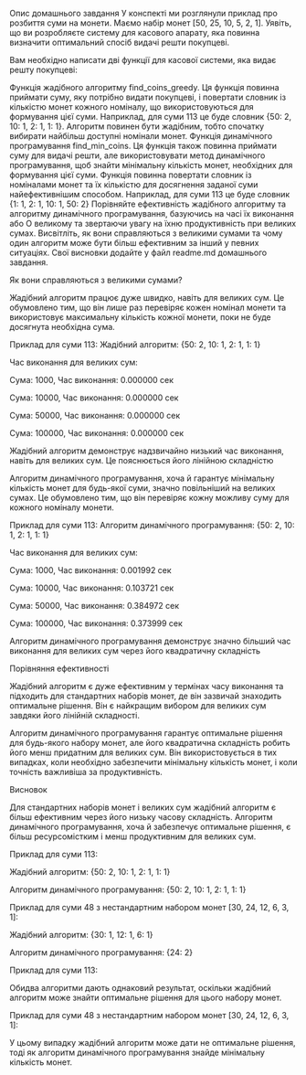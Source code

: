 Опис домашнього завдання У конспекті ми розглянули приклад про розбиття суми на
монети. Маємо набір монет [50, 25, 10, 5, 2, 1]. Уявіть, що ви розробляєте
систему для касового апарату, яка повинна визначити оптимальний спосіб видачі
решти покупцеві.

Вам необхідно написати дві функції для касової системи, яка видає решту
покупцеві:

Функція жадібного алгоритму find_coins_greedy. Ця функція повинна приймати суму,
яку потрібно видати покупцеві, і повертати словник із кількістю монет кожного
номіналу, що використовуються для формування цієї суми. Наприклад, для суми 113
це буде словник {50: 2, 10: 1, 2: 1, 1: 1}. Алгоритм повинен бути жадібним,
тобто спочатку вибирати найбільш доступні номінали монет. Функція динамічного
програмування find_min_coins. Ця функція також повинна приймати суму для видачі
решти, але використовувати метод динамічного програмування, щоб знайти
мінімальну кількість монет, необхідних для формування цієї суми. Функція повинна
повертати словник із номіналами монет та їх кількістю для досягнення заданої
суми найефективнішим способом. Наприклад, для суми 113 це буде словник {1: 1, 2:
1, 10: 1, 50: 2} Порівняйте ефективність жадібного алгоритму та алгоритму
динамічного програмування, базуючись на часі їх виконання або О великому та
звертаючи увагу на їхню продуктивність при великих сумах. Висвітліть, як вони
справляються з великими сумами та чому один алгоритм може бути більш ефективним
за інший у певних ситуаціях. Свої висновки додайте у файл readme.md домашнього
завдання.

Як вони справляються з великими сумами?

Жадібний алгоритм працює дуже швидко, навіть для великих сум. Це обумовлено тим,
що він лише раз перевіряє кожен номінал монети та використовує максимальну
кількість кожної монети, поки не буде досягнута необхідна сума.

Приклад для суми 113: Жадібний алгоритм: {50: 2, 10: 1, 2: 1, 1: 1}

Час виконання для великих сум:

Сума: 1000, Час виконання: 0.000000 сек

Сума: 10000, Час виконання: 0.000000 сек

Сума: 50000, Час виконання: 0.000000 сек

Сума: 100000, Час виконання: 0.000000 сек

Жадібний алгоритм демонструє надзвичайно низький час виконання, навіть для
великих сум. Це пояснюється його лінійною складністю

Алгоритм динамічного програмування, хоча й гарантує мінімальну кількість монет
для будь-якої суми, значно повільніший на великих сумах. Це обумовлено тим, що
він перевіряє кожну можливу суму для кожного номіналу монети.

Приклад для суми 113: Алгоритм динамічного програмування: {50: 2, 10: 1, 2: 1,
1: 1}

Час виконання для великих сум:

Сума: 1000, Час виконання: 0.001992 сек

Сума: 10000, Час виконання: 0.103721 сек

Сума: 50000, Час виконання: 0.384972 сек

Сума: 100000, Час виконання: 0.373999 сек

Алгоритм динамічного програмування демонструє значно більший час виконання для
великих сум через його квадратичну складність

Порівняння ефективності

Жадібний алгоритм є дуже ефективним у термінах часу виконання та підходить для
стандартних наборів монет, де він зазвичай знаходить оптимальне рішення. Він є
найкращим вибором для великих сум завдяки його лінійній складності.

Алгоритм динамічного програмування гарантує оптимальне рішення для будь-якого
набору монет, але його квадратична складність робить його менш придатним для
великих сум. Він використовується в тих випадках, коли необхідно забезпечити
мінімальну кількість монет, і коли точність важливіша за продуктивність.

Висновок

Для стандартних наборів монет і великих сум жадібний алгоритм є більш ефективним
через його низьку часову складність. Алгоритм динамічного програмування, хоча й
забезпечує оптимальне рішення, є більш ресурсомістким і менш продуктивним для
великих сум.

Приклад для суми 113:

Жадібний алгоритм: {50: 2, 10: 1, 2: 1, 1: 1}

Алгоритм динамічного програмування: {50: 2, 10: 1, 2: 1, 1: 1}

Приклад для суми 48 з нестандартним набором монет [30, 24, 12, 6, 3, 1]:

Жадібний алгоритм: {30: 1, 12: 1, 6: 1}

Алгоритм динамічного програмування: {24: 2}

Приклад для суми 113:

Обидва алгоритми дають однаковий результат, оскільки жадібний алгоритм може
знайти оптимальне рішення для цього набору монет.

Приклад для суми 48 з нестандартним набором монет [30, 24, 12, 6, 3, 1]:

У цьому випадку жадібний алгоритм може дати не оптимальне рішення, тоді як
алгоритм динамічного програмування знайде мінімальну кількість монет.
